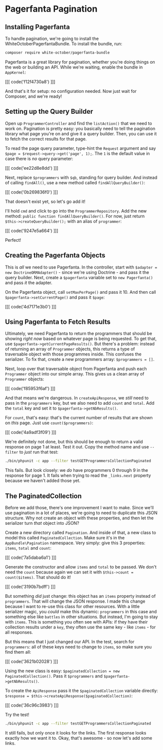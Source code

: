 # Pagerfanta Pagination

## Installing Pagerfanta

To handle pagination, we're going to install the WhiteOctoberPagerfantaBundle.
To install the bundle, run:

```bash
composer require white-october/pagerfanta-bundle
```

Pagerfanta is a great library for pagination, whether you're doing things on the web
or building an API. While we're waiting, enable the bundle in `AppKernel`:

[[[ code('f12f4730a8') ]]]

And that's it for setup: no configuration needed. Now just wait for Composer,
and we're ready!

## Setting up the Query Builder

Open up `ProgrammerController` and find the `listAction()` that we need to work on.
Pagination is pretty easy: you basically need to tell the pagination library what
page you're on and give it a query builder. Then, you can use it to fetch the correct
results for that page.

To read the page query parameter, type-hint the `Request` argument and say 
`$page = $request->query->get('page', 1);`. The `1` is the default value in case
there is *no* query parameter:

[[[ code('ee22d8e8dd') ]]]

Next, replace `$programmers` with `$qb`, standing for query builder. And instead of
calling `findAll()`, use a new method called `findAllQueryBuilder()`:

[[[ code('0b269836f0') ]]]

That doesn't exist yet, so let's go add it!

I'll hold `cmd` and click to go into the `ProgrammerRepository`. Add the new method:
`public function findAllQueryBuilder()`. For now, just return
`$this->createQueryBuilder();` with an alias of `programmer`:

[[[ code('9247e5a664') ]]]

Perfect!

## Creating the Pagerfanta Objects

This is *all* we need to use Pagerfanta. In the controller, start with
`$adapter = new DoctrineORMAdapter()` - since we're using Doctrine - and pass it
the query builder. Next, create a `$pagerfanta` variable set to `new Pagerfanta()`
and pass *it* the adapter.

On the Pagerfanta object, call `setMaxPerPage()` and pass it 10. And then call
`$pagerfanta->setCurrentPage()` and pass it `$page`:

[[[ code('4d7171e3b0') ]]]

## Using Pagerfanta to Fetch Results

Ultimately, we need Pagerfanta to return the programmers that should be showing
*right now* based on whatever page is being requested. To get that, use
`$pagerfanta->getCurrentPageResults()`. But there's a problem: instead of returning
an array of `Programmer` objects, this returns a type of traversable object with
those programmes inside. This confuses the serializer. To fix that, create a new
programmers array: `$programmers = []`.

Next, loop over that traversable object from Pagerfanta and push each `Programmer`
object into our simple array. This gives us a clean array of `Programmer` objects:

[[[ code('f85953f6af') ]]]

And that means we're dangerous. In `createApiResponse`, we *still* need to pass in
the `programmers` key, but we also need to add `count` and `total`. Add the `total`
key and set it to `$pagerfanta->getNbResults()`.

For `count`, that's easy: that's the current number of results that are shown on
*this* page. Just use `count($programmers)`:

[[[ code('4a9adf3f09') ]]]

We're definitely not done, but this should be enough to return a valid response on
page 1 at least. Test it out. Copy the method name and use `--filter` to *just* run
that test:

```bash
./bin/phpunit -c app --filter testGETProgrammersCollectionPaginated
```

This fails. But look closely: we *do* have programmers 0 through 9 in the response
for page 1. It fails when trying to read the `_links.next` property because we haven't
added those yet.

## The PaginatedCollection

Before we add those, there's one improvement I want to make. Since we'll use pagination
in a lot of places, we're going to need to duplicate this JSON structure. Why not
create an object with these properties, and then let the serializer turn *that* object
into JSON?

Create a new directory called `Pagination`. And inside of that, a new class to model
this called `PaginatedCollection`. Make sure it's in the `AppBundle\Pagination`
namespace. Very simply: give this 3 properties: `items`, `total` and `count`:

[[[ code('7a5daba6a1') ]]]

Generate the constructor and allow `items` and `total` to be passed. We don't need
the `count` because again we can set it with `$this->count = count($items)`. That
should do it!

[[[ code('3190b7bdff') ]]]

But something *did* just change: this object has an `items` property instead of
`programmers`. That will change the JSON response. I made this change because I
want to re-use this class for other resources. With a little serializer magic, you
*could* make this dynamic: `programmers` in this case and something else like `battles`
in other situations. But instead, I'm going to stay with `items`. This is something
you often see with APIs: if they have their collection results under a `key`, they
often use the same key - like `items` - for all responses.

But this means that I just changed our API. In the test, search for `programmers`:
all of these keys need to change to `items`, so make sure you find them all:

[[[ code('3621b02028') ]]]

Using the new class is easy: `$paginatedCollection = new PaginatedCollection()`.
Pass it `$programmers` and `$pagerfanta->getNbResults()`.

To create the `ApiResponse` pass it the `$paginatedCollection` variable directly:
`$response = $this->createApiResponse($paginatedCollection)`:

[[[ code('36c96c3983') ]]]

Try the test!

```bash
./bin/phpunit -c app --filter testGETProgrammersCollectionPaginated
```

It still fails, but only once it looks for the links. The first response
looks exactly how we want it to. Okay, that's awesome - so now let's add some links.


[1]: http://symfony.com/doc/current/components/http_foundation/introduction.html#accessing-request-data
